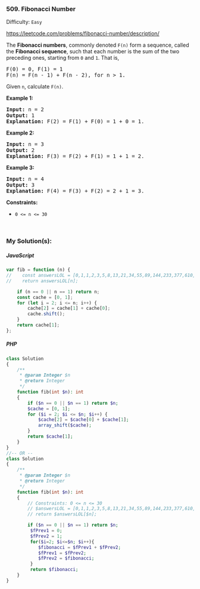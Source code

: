 ### 509. Fibonacci Number

Difficulty: `Easy`

https://leetcode.com/problems/fibonacci-number/description/



<p>The <b>Fibonacci numbers</b>, commonly denoted <code>F(n)</code> form a sequence, called the <b>Fibonacci sequence</b>, such that each number is the sum of the two preceding ones, starting from <code>0</code> and <code>1</code>. That is,</p>
<pre>F(0) = 0, F(1) = 1
F(n) = F(n - 1) + F(n - 2), for n &gt; 1.
</pre>
<p>Given <code>n</code>, calculate <code>F(n)</code>.</p>
<p><strong class="example">Example 1:</strong></p>
<pre><strong>Input:</strong> n = 2
<strong>Output:</strong> 1
<strong>Explanation:</strong> F(2) = F(1) + F(0) = 1 + 0 = 1.
</pre>
<p><strong class="example">Example 2:</strong></p>
<pre><strong>Input:</strong> n = 3
<strong>Output:</strong> 2
<strong>Explanation:</strong> F(3) = F(2) + F(1) = 1 + 1 = 2.
</pre>
<p><strong class="example">Example 3:</strong></p>
<pre><strong>Input:</strong> n = 4
<strong>Output:</strong> 3
<strong>Explanation:</strong> F(4) = F(3) + F(2) = 2 + 1 = 3.
</pre>
<p><strong>Constraints:</strong></p>
<ul>
	<li><code>0 &lt;= n &lt;= 30</code></li>
</ul>
<p>&nbsp;</p>

### My Solution(s):

##### JavaScript

```js
var fib = function (n) {
//    const answersLOL = [0,1,1,2,3,5,8,13,21,34,55,89,144,233,377,610,987,1597,2584,4181,6765,10946,17711,28657,46368,75025,121393,196418,317811,514229,832040];
//    return answersLOL[n];

    if (n == 0 || n == 1) return n;
    const cache = [0, 1];
    for (let i = 2; i <= n; i++) {
        cache[2] = cache[1] + cache[0];
        cache.shift();
    }
    return cache[1];
};

```

##### PHP

```php
class Solution
{
    /**
     * @param Integer $n
     * @return Integer
     */
    function fib(int $n): int
    {
        if ($n == 0 || $n == 1) return $n;
        $cache = [0, 1];
        for ($i = 2; $i <= $n; $i++) {
            $cache[2] = $cache[0] + $cache[1];
            array_shift($cache);
        }
        return $cache[1];
    }
}
//-- OR --
class Solution
{
    /**
     * @param Integer $n
     * @return Integer
     */
    function fib(int $n): int
    {
        // Constraints: 0 <= n <= 30
        // $answersLOL = [0,1,1,2,3,5,8,13,21,34,55,89,144,233,377,610,987,1597,2584,4181,6765,10946,17711,28657,46368,75025,121393,196418,317811,514229,832040];
        // return $answersLOL[$n];

        if ($n == 0 || $n == 1) return $n;
         $fPrev1 = 0;
         $fPrev2 = 1;
         for($i=2; $i<=$n; $i++){
            $fibonacci = $fPrev1 + $fPrev2;
            $fPrev1 = $fPrev2;
            $fPrev2 = $fibonacci;
         }
         return $fibonacci;
    }
}
```
